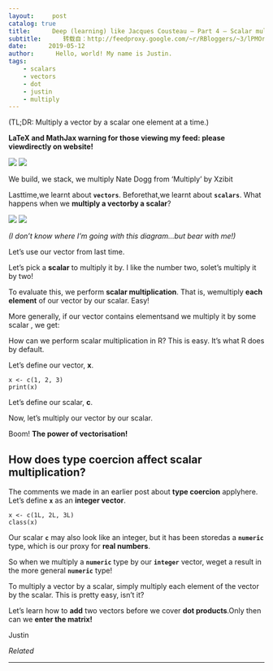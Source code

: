 ```yaml
---
layout:     post
catalog: true
title:      Deep (learning) like Jacques Cousteau – Part 4 – Scalar multiplication
subtitle:      转载自：http://feedproxy.google.com/~r/RBloggers/~3/lPMOrBvZNdw/
date:      2019-05-12
author:      Hello, world! My name is Justin.
tags:
    - scalars
    - vectors
    - dot
    - justin
    - multiply
---
```






(TL;DR: Multiply a vector by a scalar one element at a time.)

**LaTeX and MathJax warning for those viewing my feed: please viewdirectly on website!**

![](https://i1.wp.com/embracingtherandom.com/assets/post_images/2019-05-13-deep-learning-part-4-scalar-multiplication/multiply.jpg?w=456&ssl=1)
![](https://i1.wp.com/embracingtherandom.com/assets/post_images/2019-05-13-deep-learning-part-4-scalar-multiplication/multiply.jpg?w=456&ssl=1)


> 
We build, we stack, we multiply
Nate Dogg from ‘Multiply’ by Xzibit


Lasttime,we learnt about **`vectors`**. Beforethat,we learnt about **`scalars`**. What happens when we **multiply a vectorby a scalar**?


![](https://i2.wp.com/embracingtherandom.com/assets/post_images/2019-05-13-deep-learning-part-4-scalar-multiplication/progress.jpg?w=456&ssl=1)
![](https://i2.wp.com/embracingtherandom.com/assets/post_images/2019-05-13-deep-learning-part-4-scalar-multiplication/progress.jpg?w=456&ssl=1)


*(I don’t know where I’m going with this diagram…but bear with me!)*

Let’s use our vector from last time.


Let’s pick a **scalar** to multiply it by. I like the number two, solet’s multiply it by two!


To evaluate this, we perform **scalar multiplication**. That is, wemultiply **each element** of our vector by our scalar. Easy!


More generally, if our vector contains elementsand we multiply it by some scalar , we get:


How can we perform scalar multiplication in R?
This is easy. It’s what R does by default.

Let’s define our vector, **x**.

```
x <- c(1, 2, 3)
print(x)

```

Let’s define our scalar, **c**.

Now, let’s multiply our vector by our scalar.

Boom! **The power of vectorisation!**

## How does type coercion affect scalar multiplication?

The comments we made in an earlier post about **type coercion** applyhere. Let’s define **`x`** as an **integer vector**.

```
x <- c(1L, 2L, 3L)
class(x)

```

Our scalar **`c`** may also look like an integer, but it has been storedas a **`numeric`** type, which is our proxy for **real numbers**.

So when we multiply a **`numeric`** type by our **`integer`** vector, weget a result in the more general **`numeric`** type!



To multiply a vector by a scalar, simply multiply each element of the vector by the scalar. This is pretty easy, isn’t it?

Let’s learn how to **add** two vectors before we cover **dot products**.Only then can we **enter the matrix!**

Justin


*Related*








---
